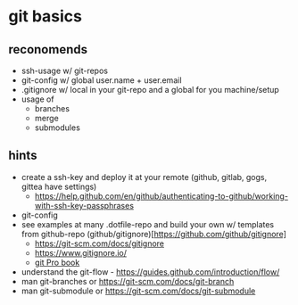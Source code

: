 # git basics

## reconomends

- ssh-usage w/ git-repos
- git-config w/ global user.name + user.email
- .gitignore w/ local in your git-repo and a global for you machine/setup 
- usage of 
	- branches
	- merge
	- submodules

## hints
- create a ssh-key and deploy it at your remote (github, gitlab, gogs, gittea have settings)
	- https://help.github.com/en/github/authenticating-to-github/working-with-ssh-key-passphrases
- git-config 
- see examples at many .dotfile-repo and build your own w/ templates from github-repo (github/gitignore)[https://github.com/github/gitignore]
	- https://git-scm.com/docs/gitignore
 	- https://www.gitignore.io/
	- [git Pro book](https://git-scm.com/book/en/v2/Git-Basics-Recording-Changes-to-the-Repository#_ignoring)
- understand the git-flow - https://guides.github.com/introduction/flow/
- man git-branches or https://git-scm.com/docs/git-branch
- man git-submodule or https://git-scm.com/docs/git-submodule
